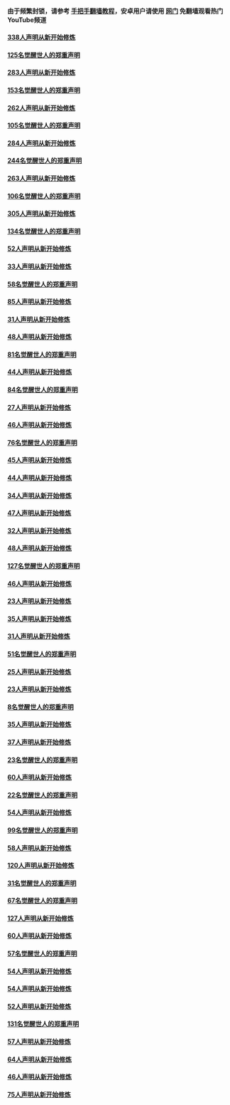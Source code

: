 #### 由于频繁封锁，请参考 [手把手翻墙教程](https://github.com/gfw-breaker/guides/wiki/)，安卓用户请使用 [网门](https://github.com/gfw-breaker/nogfw/blob/master/dl.md?t=04200501) 免翻墙观看热门YouTube频道 

#### [338人声明从新开始修炼](../pages/91/423540.md?t=04200501) 

#### [125名觉醒世人的郑重声明](../pages/91/423539.md?t=04200501) 

#### [283人声明从新开始修炼](../pages/91/423296.md?t=04200501) 

#### [153名觉醒世人的郑重声明](../pages/91/423295.md?t=04200501) 

#### [262人声明从新开始修炼](../pages/91/423004.md?t=04200501) 

#### [105名觉醒世人的郑重声明](../pages/91/423003.md?t=04200501) 

#### [284人声明从新开始修炼](../pages/91/422707.md?t=04200501) 

#### [244名觉醒世人的郑重声明](../pages/91/422706.md?t=04200501) 

#### [263人声明从新开始修炼](../pages/91/422553.md?t=04200501) 

#### [106名觉醒世人的郑重声明](../pages/91/422552.md?t=04200501) 

#### [305人声明从新开始修炼](../pages/91/422153.md?t=04200501) 

#### [134名觉醒世人的郑重声明](../pages/91/422152.md?t=04200501) 

#### [52人声明从新开始修炼](../pages/91/421846.md?t=04200501) 

#### [33人声明从新开始修炼](../pages/91/421804.md?t=04200501) 

#### [58名觉醒世人的郑重声明](../pages/91/421845.md?t=04200501) 

#### [85人声明从新开始修炼](../pages/91/421769.md?t=04200501) 

#### [31人声明从新开始修炼](../pages/91/421763.md?t=04200501) 

#### [48人声明从新开始修炼](../pages/91/421605.md?t=04200501) 

#### [81名觉醒世人的郑重声明](../pages/91/421656.md?t=04200501) 

#### [44人声明从新开始修炼](../pages/91/421544.md?t=04200501) 

#### [84名觉醒世人的郑重声明](../pages/91/421543.md?t=04200501) 

#### [27人声明从新开始修炼](../pages/91/421465.md?t=04200501) 

#### [46人声明从新开始修炼](../pages/91/421454.md?t=04200501) 

#### [76名觉醒世人的郑重声明](../pages/91/421453.md?t=04200501) 

#### [45人声明从新开始修炼](../pages/91/421452.md?t=04200501) 

#### [44人声明从新开始修炼](../pages/91/421422.md?t=04200501) 

#### [34人声明从新开始修炼](../pages/91/421322.md?t=04200501) 

#### [47人声明从新开始修炼](../pages/91/421264.md?t=04200501) 

#### [32人声明从新开始修炼](../pages/91/421225.md?t=04200501) 

#### [48人声明从新开始修炼](../pages/91/421202.md?t=04200501) 

#### [127名觉醒世人的郑重声明](../pages/91/421224.md?t=04200501) 

#### [46人声明从新开始修炼](../pages/91/421203.md?t=04200501) 

#### [23人声明从新开始修炼](../pages/91/421138.md?t=04200501) 

#### [35人声明从新开始修炼](../pages/91/421122.md?t=04200501) 

#### [31人声明从新开始修炼](../pages/91/421081.md?t=04200501) 

#### [51名觉醒世人的郑重声明](../pages/91/421080.md?t=04200501) 

#### [25人声明从新开始修炼](../pages/91/421020.md?t=04200501) 

#### [23人声明从新开始修炼](../pages/91/420884.md?t=04200501) 

#### [8名觉醒世人的郑重声明](../pages/91/420883.md?t=04200501) 

#### [35人声明从新开始修炼](../pages/91/420809.md?t=04200501) 

#### [37人声明从新开始修炼](../pages/91/420766.md?t=04200501) 

#### [23名觉醒世人的郑重声明](../pages/91/420765.md?t=04200501) 

#### [60人声明从新开始修炼](../pages/91/420727.md?t=04200501) 

#### [22名觉醒世人的郑重声明](../pages/91/420726.md?t=04200501) 

#### [54人声明从新开始修炼](../pages/91/420529.md?t=04200501) 

#### [99名觉醒世人的郑重声明](../pages/91/420528.md?t=04200501) 

#### [58人声明从新开始修炼](../pages/91/420198.md?t=04200501) 

#### [120人声明从新开始修炼](../pages/91/420141.md?t=04200501) 

#### [31名觉醒世人的郑重声明](../pages/91/420197.md?t=04200501) 

#### [67名觉醒世人的郑重声明](../pages/91/420140.md?t=04200501) 

#### [127人声明从新开始修炼](../pages/91/420082.md?t=04200501) 

#### [60人声明从新开始修炼](../pages/91/420081.md?t=04200501) 

#### [57名觉醒世人的郑重声明](../pages/91/420080.md?t=04200501) 

#### [54人声明从新开始修炼](../pages/91/419533.md?t=04200501) 

#### [54人声明从新开始修炼](../pages/91/419532.md?t=04200501) 

#### [52人声明从新开始修炼](../pages/91/419531.md?t=04200501) 

#### [131名觉醒世人的郑重声明](../pages/91/419530.md?t=04200501) 

#### [57人声明从新开始修炼](../pages/91/419430.md?t=04200501) 

#### [64人声明从新开始修炼](../pages/91/419429.md?t=04200501) 

#### [46人声明从新开始修炼](../pages/91/419428.md?t=04200501) 

#### [75人声明从新开始修炼](../pages/91/419427.md?t=04200501) 

